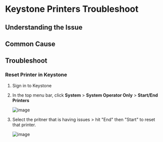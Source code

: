 # Keystone Printers Troubleshoot

## Understanding the Issue 

## Common Cause

## Troubleshoot 

### Reset Printer in Keystone 

1. Sign in to Keystone
2. In the top menu bar, click **System** > **System Operator Only** > **Start/End Printers**
   
   ![image](https://github.com/user-attachments/assets/96356bb0-d246-499a-a719-767ca428f847)

3. Select the pritner that is having issues > hit "End" then "Start" to reset that printer. 
   
   ![image](https://github.com/user-attachments/assets/c8ee1691-cf23-4322-898a-b2a4e34e1a9c)

